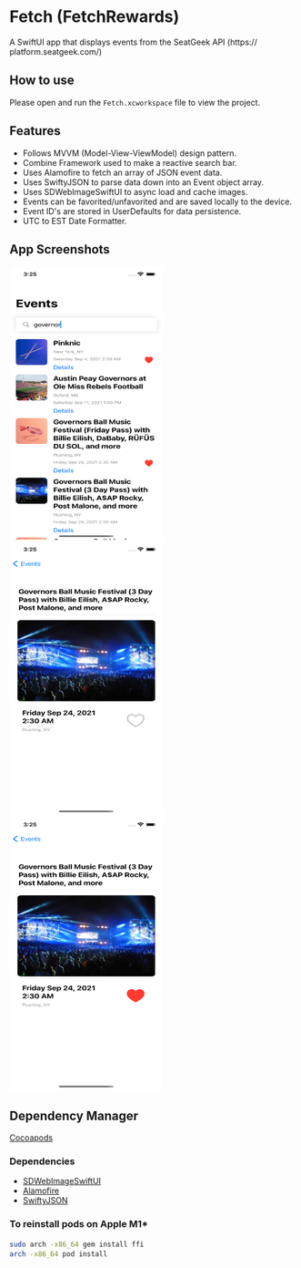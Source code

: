 # Fetch (FetchRewards)

A SwiftUI app that displays events from the SeatGeek API (https://
platform.seatgeek.com/)

## How to use
Please open and run the ```Fetch.xcworkspace``` file to view the project. 

## Features

- Follows MVVM (Model-View-ViewModel) design pattern.
- Combine Framework used to make a reactive search bar.
- Uses Alamofire to fetch an array of JSON event data.
- Uses SwiftyJSON to parse data down into an Event object array.
- Uses SDWebImageSwiftUI to async load and cache images.
- Events can be favorited/unfavorited and are saved locally to the device.
- Event ID's are stored in UserDefaults for data persistence.
- UTC to EST Date Formatter.

## App Screenshots

<img src="imgs/ss1.png" width="270" height="480">
<img src="imgs/ss2.png" width="270" height="480">
<img src="imgs/ss3.png" width="270" height="480">

## Dependency Manager

[Cocoapods](https://cocoapods.org/)

### Dependencies

- [SDWebImageSwiftUI](https://github.com/SDWebImage/SDWebImageSwiftUI)
- [Alamofire](https://github.com/Alamofire/Alamofire)
- [SwiftyJSON](https://github.com/SwiftyJSON/SwiftyJSON)

### To reinstall pods on Apple M1*

```bash
sudo arch -x86_64 gem install ffi
arch -x86_64 pod install
```
